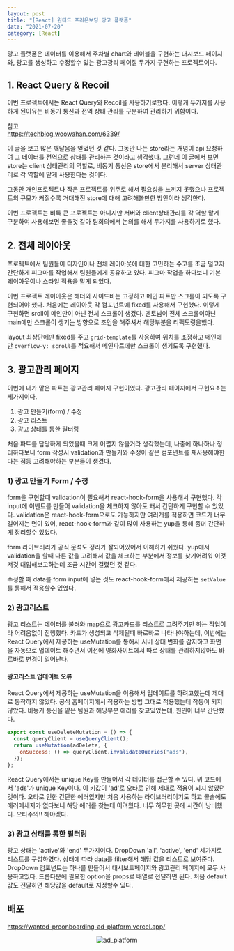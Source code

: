 ```yaml
---
layout: post
title: "[React] 원티드 프리온보딩 광고 플랫폼"
data: "2021-07-20"
category: [React]
---
```


광고 플랫폼은 데이터를 이용해서 주차별 chart와 테이블을 구현하는 대시보드 페이지와, 광고를 생성하고 수정할수 있는 광고광리 페이질 두가지 구현하는 프로젝트이다.

## 1. React Query & Recoil

이번 프로젝트에서는 React Query와 Recoil을 사용하기로했다. 이렇게 두가지를 사용하게 된이유는 비동기 통신과 전역 상태 관리를 구분하여 관리하기 위함이다.

참고  
https://techblog.woowahan.com/6339/

이 글을 보고 많은 깨달음을 얻었던 것 같다. 그동안 나는 store라는 개념이 api 요청하여 그 데이터를 전역으로 상태를 관리하는 것이라고 생각했다. 그런데 이 글에서 보면 store는 client 상태관리의 역할로, 비동기 통신은 store에서 분리해서 server 상태관리로 각 역할에 맡게 사용한다는 것이다.

그동안 개인프로젝트나 작은 프로젝트를 위주로 해서 필요성을 느끼지 못했으나 프로젝트의 규모가 커질수록 거대해진 store에 대해 고려해볼만한 방안이라 생각한다.

이번 프로젝트는 비록 큰 프로젝트는 아니지만 서버와 client상태관리를 각 역할 맡게 구분하여 사용해보면 좋을것 같아 팀회의에서 논의를 해서 두가지를 사용하기로 했다.

## 2. 전체 레이아웃

프로젝트에서 팀원들이 디자인이나 전체 레이아웃에 대한 고민하는 수고를 조금 덜고자 간단하게 피그마를 작업해서 팀원들에게 공유하고 있다. 피그마 작업을 하다보니 기본 레이아웃이나 스타일 적용을 맡게 되었다.

이번 프로젝트 레이아웃은 헤더와 사이드바는 고정하고 메인 파트만 스크롤이 되도록 구현되어야 했다. 처음에는 레이아웃 각 컴포넌트에 fixed를 사용해서 구현했다. 이렇게 구현하면 sroll이 메인만이 아닌 전체 스크롤이 생겼다. 멘토님이 전체 스크롤이아닌 main에만 스크롤이 생기는 방향으로 조언을 해주셔서 해당부분을 리팩토링을했다.

layout 최상단에만 fixed를 주고 <code>grid-template</code>를 사용하여 위치를 조정하고 메인에만 <code>overflow-y: scroll</code>를 적요해서 메인파트에만 스크롤이 생기도록 구현했다.

## 3. 광고관리 페이지

이번에 내가 맡은 파트는 광고관리 페이지 구현이었다. 광고관리 페이지에서 구현요소는 세가지이다.

1. 광고 만들기(form) / 수정
2. 광고 리스트
3. 광고 상태를 통한 필터링

처음 파트를 담당하게 되었을때 크게 어렵지 않을거라 생각했는데, 나중에 하나하나 정리하다보니 form 작성시 validation과 만들기와 수정이 같은 컴포넌트를 재사용해야한다는 점등 고려해야하는 부분들이 생겼다.

### 1) 광고 만들기 Form / 수정

form을 구현할때 validation이 필요해서 react-hook-form을 사용해서 구현했다. 각 input에 이벤트를 만들어 validation을 체크하지 않아도 돼서 간단하게 구현할 수 있었다. validation은 react-hook-form으로도 가능하지만 여러개를 적용하면 코드가 너무 길어지는 면이 있어, react-hook-form과 같이 많이 사용하는 yup을 통해 좀더 간단하게 정리할수 있었다.

form 라이브러리가 공식 문석도 정리가 잘되어있어서 이해하기 쉬웠다. yup에서 validation을 할때 다른 값을 고려해서 값을 체크하는 부분에서 정보를 찾기어려워 이것저것 대입해보고하는데 조금 시간이 걸렸던 것 같다.

수정할 때 data를 form input에 넣는 것도 react-hook-form에서 제공하는 <code>setValue</code>를 통해서 적용할수 있었다.

### 2) 광고리스트

광고 리스트는 데이터를 불러와 map으로 광고카드를 리스트로 그려주기만 하는 작업이라 어려움없이 진행했다.
카드가 생성되고 삭제될때 바로바로 나타나야하는데, 이번에는 React Query에서 제공하는 useMutation를 통해서 서버 상태 변화를 감지하고 화면을 자동으로 업데이트 해주면서 이전에 영화사이트에서 따로 상태를 관리하지않아도 바로바로 변경이 일어난다.

#### 광고리스트 업데이트 오류

React Query에서 제공하는 useMutation을 이용해서 업데이트를 하려고했는데 제대로 동작하지 않았다. 공식 홈페이지에서 적용하는 방법 그대로 적용했는데 작동이 되지 않았다. 비동기 통신을 맡은 팀원과 해당부분 에러를 찾고있었는데, 원인이 너무 간단했다.

```js
export const useDeleteMutation = () => {
  const queryClient = useQueryClient();
  return useMutation(adDelete, {
    onSuccess: () => queryClient.invalidateQueries("ads"),
  });
};
```

React Query에서는 unique Key를 만들어서 각 데이터를 접근할 수 있다. 위 코드에서 'ads'가 unique Key이다. 이 키값이 'ad'로 오타로 인해 제대로 적용이 되지 않았던 것이다. 오타로 인한 간단한 에러였지만 처음 사용하는 라이브러리이기도 하고 콜솔에도 에러메세지가 없다보니 해당 에러를 찾는데 어려웠다. 너무 허무한 곳에 시간이 낭비했다. 오타주의!! 해야겠다.

### 3) 광고 상태를 통한 필터링

광고 상태는 'active'와 'end' 두가지이다. DropDown 'all', 'active', 'end' 세가지로 리스트를 구성하였다. 상태에 따라 data를 filter해서 해당 값을 리스트로 보여준다. DropDown 컴포넌트는 하나를 만들어서 대시보드페이지와 광고관리 페이지에 모두 사용하고있다. 드롭다운에 필요한 option을 props로 배열로 전달하면 된다. 처음 default 값도 전달하면 해당값을 default로 지정할수 있다.

## 배포

https://wanted-preonboarding-ad-platform.vercel.app/

<p align="center">
<img src="https://user-images.githubusercontent.com/92876884/185012352-43874c18-beaf-483b-b5f1-0c2cb56f307d.png" alt="ad_platform" >
</p>
